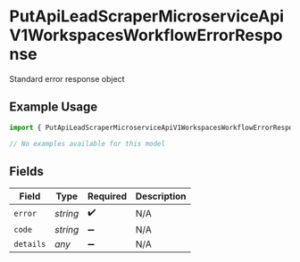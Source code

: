# PutApiLeadScraperMicroserviceApiV1WorkspacesWorkflowErrorResponse

Standard error response object

## Example Usage

```typescript
import { PutApiLeadScraperMicroserviceApiV1WorkspacesWorkflowErrorResponse } from "oppulence-backend-sdk/models/errors";

// No examples available for this model
```

## Fields

| Field              | Type               | Required           | Description        |
| ------------------ | ------------------ | ------------------ | ------------------ |
| `error`            | *string*           | :heavy_check_mark: | N/A                |
| `code`             | *string*           | :heavy_minus_sign: | N/A                |
| `details`          | *any*              | :heavy_minus_sign: | N/A                |